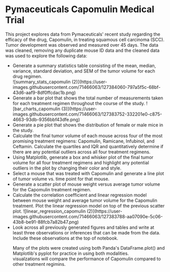# Pymaceuticals Capomulin Medical Trial

This project explores data from Pymaceuticals' recent study regarding the efficacy of the drug, Capomulin, in treating squamous cell carcinoma (SCC). Tumor development was observed and measured over 45 days. The data was cleaned, removing any duplicate mouse ID data and the cleaned data was used to explore the following data: 

<ul><li> Generate a summary statistics table consisting of the mean, median, variance, standard deviation, and SEM of the tumor volume for each drug regimen. </li>
![summary_stats_capomulin (2)](https://user-images.githubusercontent.com/71466063/127384060-797a5f5c-68bf-43d6-aaf9-8df0ffcdac1b.png)


  <li> Generate a bar plot that shows the total number of measurements taken for each treatment regimen throughout the course of the study.
![bar_charts_capomulin (3)](https://user-images.githubusercontent.com/71466063/127383752-332201e0-c875-4663-93db-9356bbf43dfe.png)

  <li> Generate a pie plot that shows the distribution of female or male mice in the study.
  <li> Calculate the final tumor volume of each mouse across four of the most promising treatment regimens: Capomulin, Ramicane, Infubinol, and Ceftamin. Calculate the quartiles and IQR and quantitatively determine if there are any potential outliers across all four treatment regimens.
  <li> Using Matplotlib, generate a box and whisker plot of the final tumor volume for all four treatment regimens and highlight any potential outliers in the plot by changing their color and style.
  <li> Select a mouse that was treated with Capomulin and generate a line plot of tumor volume vs. time point for that mouse.
  <li> Generate a scatter plot of mouse weight versus average tumor volume for the Capomulin treatment regimen.
  <li> Calculate the correlation coefficient and linear regression model between mouse weight and average tumor volume for the Capomulin treatment. Plot the linear regression model on top of the previous scatter plot.
![linear_regression_capomulin (2)](https://user-images.githubusercontent.com/71466063/127383788-aa07090e-5c06-43b8-be91-88fcb7a82b47.png)

  <li> Look across all previously generated figures and tables and write at least three observations or inferences that can be made from the data. Include these observations at the top of notebook.
    
Many of the plots were created using both Panda's DataFrame.plot() and Matplotlib's pyplot for practice in using both modalities.  
visualzations will compare the performance of Capomulin compared to other treatment regimins. 
